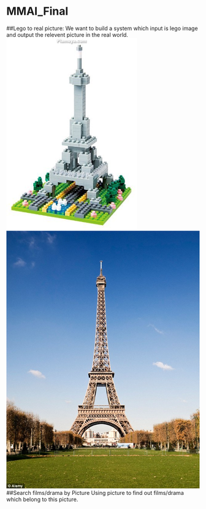 # MMAI_Final

##Lego to real picture:
We want to build a system which input is lego image and output the relevent picture in the real world.
![image](https://raw.githubusercontent.com/bostenkg5/MMAI_Final/master/lego.jpg)
![image](https://raw.githubusercontent.com/bostenkg5/MMAI_Final/master/real.jpg)
##Search films/drama by Picture
Using picture to find out films/drama which belong to this picture.

